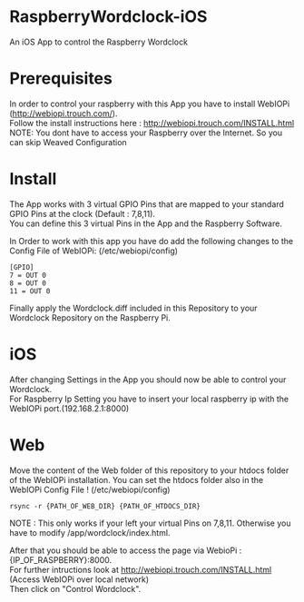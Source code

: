 # RaspberryWordclock-iOS
An iOS App to control the Raspberry Wordclock

# Prerequisites
In order to control your raspberry with this App you have to install WebIOPi (http://webiopi.trouch.com/).  
Follow the install instructions here :
http://webiopi.trouch.com/INSTALL.html  
NOTE: You dont have to access your Raspberry over the Internet. So you can skip Weaved Configuration  

# Install
The App works with 3 virtual GPIO Pins that are mapped to your standard GPIO Pins at the clock (Default : 7,8,11).  
You can define this 3 virtual Pins in the App and the Raspberry Software.

In Order to work with this app you have do add the following changes to the Config File of WebIOPi:
(/etc/webiopi/config)
```
[GPIO]
7 = OUT 0
8 = OUT 0
11 = OUT 0
```

Finally apply the Wordclock.diff included in this Repository to your Wordclock Repository on the Raspberry Pi.  

# iOS
After changing Settings in the App you should now be able to control your Wordclock.  
For Raspberry Ip Setting you have to insert your local raspberry ip with the WebIOPi port.(192.168.2.1:8000)

# Web
Move the content of the Web folder of this repository to your htdocs folder of the WebIOPi installation. 
You can set the htdocs folder also in the WebIOPi Config File ! (/etc/webiopi/config)
```
rsync -r {PATH_OF_WEB_DIR} {PATH_OF_HTDOCS_DIR}
```
 
NOTE : This only works if your left your virtual Pins on 7,8,11. Otherwise you have to modify /app/wordclock/index.html.  

After that you should be able to access the page via WebioPi : {IP_OF_RASPBERRY}:8000.  
For further intructions look at http://webiopi.trouch.com/INSTALL.html (Access WebIOPi over local network)  
Then click on "Control Wordclock".

